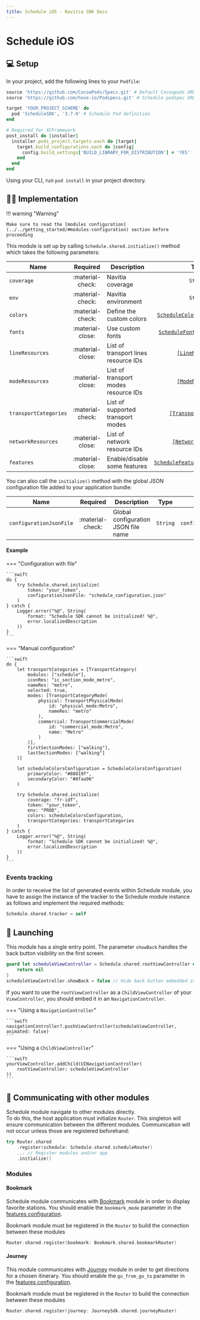 ```yaml
---
title: Schedule iOS - Navitia SDK Docs
---
```


# Schedule iOS

## :computer: Setup

In your project, add the following lines to your `Podfile`:

```ruby
source 'https://github.com/CocoaPods/Specs.git' # Default Cocoapods URL
source 'https://github.com/hove-io/Podspecs.git' # Schedule podspec URL

target 'YOUR_PROJECT_SCHEME' do
  pod 'ScheduleSDK', '3.7.0' # Schedule Pod definition
end

# Required for XCFramework
post_install do |installer|
  installer.pods_project.targets.each do |target|
    target.build_configurations.each do |config|
      config.build_settings['BUILD_LIBRARY_FOR_DISTRIBUTION'] = 'YES'
    end
  end
end
```

Using your CLI, run `pod install` in your project directory.

## :man_technologist: Implementation

!!! warning "Warning"

    Make sure to read the [modules configuration](../../getting_started/#modules-configuration) section before proceeding

This module is set up by calling `Schedule.shared.initialize()` method which takes the following parameters:

| Name | Required | Description | Type | Example
| --- |:---:| --- | :---: | :---: |
| `coverage` | :material-check: | Navitia coverage | `String` | `fr-idf` |
| `env` | :material-check: | Navitia environment | `String` | `PROD` |
| `colors` | :material-check: | Define the custom colors | [`ScheduleColorsConfiguration`](../../getting_started/#schedule-color) | - |
| `fonts` | :material-close: | Use custom fonts | [`ScheduleFontsConfiguration`](../../getting_started/#custom-font) | - |
| `lineResources` | :material-close: | List of transport lines resource IDs | [`[LineResource]`](../../getting_started/#line-resource) | - | 
| `modeResources` | :material-close: | List of transport modes resource IDs | [`[ModeResource]`](../../getting_started/#mode-resource) | - | 
| `transportCategories` | :material-check: | List of supported transport modes | [`[TransportCategory]`](../../getting_started/#transport-category) | - |
| `networkResources` | :material-close: | List of network resource IDs | [`[NetworkResource]`](../../getting_started/#network-resource) | - |
| `features` | :material-close: | Enable/disable some features  | [`ScheduleFeaturesConfiguration`](../../getting_started/#schedule-features) | - |

You can also call the `initialize()` method with the global JSON configuration file added to your application bundle:

| Name | Required | Description | Type | Example |
| --- |:---:| --- | :---: | :---: |
| `configurationJsonFile` | :material-check: | Global configuration JSON file name | `String` | `configuration.json` |

<h4>Example</h4>

=== "Configuration with file"

    ```swift
    do {
        try Schedule.shared.initialize(
            token: "your_token", 
            configurationJsonFile: "schedule_configuration.json"
        )                                                               
    } catch {
        Logger.error("%@", String(
            format: "Schedule SDK cannot be initialized! %@", 
            error.localizedDescription
        ))
    }                                   
    ```

=== "Manual configuration"

    ```swift
    do {
        let transportCategories = [TransportCategory(
            modules: ["schedule"],
            iconRes: "ic_section_mode_metro",
            nameRes: "metro",
            selected: true,
            modes: [TransportCategoryMode(
                physical: TransportPhysicalMode(
                    id: "physical_mode:Metro", 
                    nameRes: "metro"
                ),
                commercial: TransportCommercialMode(
                    id: "commercial_mode:Metro", 
                    name: "Metro"
                )
            )],
            firstSectionModes: ["walking"],
            lastSectionModes: ["walking"]
		)]

        let scheduleColorsConfiguration = ScheduleColorsConfiguration(
            primaryColor: "#88819f", 
            secondaryColor: "#8faa96"
        )
                                                                          
        try Schedule.shared.initialize(
            coverage: "fr-idf",
            token: "your_token",
            env: "PROD",
            colors: scheduleColorsConfiguration,
            transportCategories: transportCategories
        )                                                                  
    } catch {
        Logger.error("%@", String(
            format: "Schedule SDK cannot be initialized! %@", 
            error.localizedDescription
        ))
    }                                   
    ```

### Events tracking

In order to receive the list of generated events within Schedule module, you have to assign the instance of the tracker to the Schedule module instance as follows and implement the required methods:

```swift
Schedule.shared.tracker = self
```

## :rocket: Launching

This module has a single entry point. The parameter `showBack` handles the back button visibility on the first screen.

```swift
guard let scheduleViewController = Schedule.shared.rootViewController else {
	return nil
}
scheduleViewController.showBack = false // Hide back button embedded in the first screen
```

If you want to use the `rootViewController` as a `ChildViewController` of your `ViewController`, you should embed it in an `NavigationController`. 

=== "Using a `NavigationController`"

    ```swift
    navigationController?.pushViewController(scheduleViewController, animated: false)
    ```

=== "Using a `ChildViewController`"

    ```swift
    yourViewController.addChild(UINavigationController(
        rootViewController: scheduleViewController
    ))
    ```

## :mega: Communicating with other modules

Schedule module navigate to other modules directly.<br>
To do this, the host application must initialize `Router`. This singleton will ensure communication between the different modules. Communication will not occur unless those are registered beforehand:

``` swift
try Router.shared
    .register(schedule: Schedule.shared.scheduleRouter)
    ... // Register modules and/or app
    .initialize()
```

### Modules

#### Bookmark

Schedule module communicates with [Bookmark](../../bookmark/ios) module in order to display favorite stations. You should enable the `bookmark_mode` parameter in the [features configuration](../../getting_started/#schedule-features).

Bookmark module must be registered in the `Router` to build the connection between these modules

``` swift
Router.shared.register(bookmark: Bookmark.shared.bookmarkRouter)
```

#### Journey

This module communicates with [Journey](../../journey/ios) module in order to get directions for a chosen itinerary. You should enable the `go_from_go_to` parameter in the [features configuration](../../getting_started/#schedule-features).<br>

Bookmark module must be registered in the `Router` to build the connection between these modules

``` swift
Router.shared.register(journey: JourneySdk.shared.journeyRouter)
```
